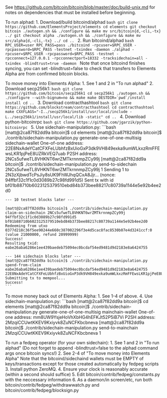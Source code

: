 See https://github.com/bitcoin/bitcoin/blob/master/doc/build-unix.md
for notes on dependencies that must be installed before beginning.

To run alphad:
	1. Download/build bitcoind/alphad
	```bash
	git clone https://github.com/ElementsProject/elements
	cd elements
	git checkout bitcoin
	./autogen.sh && ./configure && make
	mv src/bitcoin{d,-cli,-tx} ../
	git checkout alpha
	./autogen.sh && ./configure && make
	mv src/alpha{d,-cli,-tx} ../
	cd ..
	```
	2. Run bitcoind/alphad
	```bash
	RPC_USER=user
	RPC_PASS=pass
	./bitcoind -rpcuser=$RPC_USER -rpcpassword=$RPC_PASS -testnet -txindex -daemon
	./alphad -rpcuser=$RPC_USER -rpcpassword=$RPC_PASS -testnet -rpcconnect=127.0.0.1 -rpcconnectport=18332 -tracksidechain=all -txindex -blindtrust=true -daemon
	```
	Note that once bitcoind finishes syncing, you can set -blindtrust=false to check that transfers to Elements Alpha are from confirmed bitcoin blocks.

To move money into Elements Alpha:
	1. See 1 and 2 in "To run alphad"
	2. Download secp256k1:
	```bash
	git clone https://github.com/bitcoin/secp256k1
	cd secp256k1
	./autogen.sh && ./configure --with-bignum=no && make
	make DESTDIR=`pwd`/install install
	cd ..
	```
	3. Download contracthashtool
	```bash
	git clone https://github.com/blockstream/contracthashtool
	cd contracthashtool
	make CXXFLAGS="-I../secp256k1/install/usr/local/include -L../secp256k1/install/usr/local/lib -static"
	cd ..
	```
	4. Download python-bitcoinrpc
	```bash
	git clone https://github.com/jgarzik/python-bitcoinrpc
	```
	5. Use sidechain-manipulation.py:
	```bash
	[matt@2ca87f82dd9a bitcoin]$ cd elements
	[matt@2ca87f82dd9a bitcoin]$ ./contrib/sidechain-manipulation.py generate-one-of-one-multisig sidechain-wallet
	One-of-one address: 22E8NxAdeYCatCFXFeLUbhfzBxUioGxP3dk9VH849exka9umWLkxzRmFFEwsLKR1pjPeE8UZRkVEQ7uab
	P2SH address: 2NCs5ufweTL8VHKNT6wrZMTkrnnmpZCy99j
	[matt@2ca87f82dd9a bitcoin]$ ./contrib/sidechain-manipulation.py send-to-sidechain 2NCs5ufweTL8VHKNT6wrZMTkrnnmpZCy99j 1
	Sending 1 to 2N3zXjbwdTcPsJiy8sUK9FhWJhqQCxA8Jjr...
	(nonce: 94ffbf32c1f1c0d3089b27c98fd991d5)
	Sent tx with id bf01b88710b6023125379510ebd84b373bee88217c80739a1144e5e92b4ee2d0

	--- 10 testnet blocks later ---

	[matt@2ca87f82dd9a bitcoin]$ ./contrib/sidechain-manipulation.py claim-on-sidechain 2NCs5ufweTL8VHKNT6wrZMTkrnnmpZCy99j 94ffbf32c1f1c0d3089b27c98fd991d5 bf01b88710b6023125379510ebd84b373bee88217c80739a1144e5e92b4ee2d0
	Redeeming from utxo 0377d218c36f5ee90244e660c387002296f3e4d5cac8fac8530b07e4d3241ccf:0 (value 21000000, refund 20999999)
	Success!
	Resulting txid: eabe26aba6286e1ee439baedeb75094ec0bcdaf54ed9481d9d2183e8a6424755

	--- 144 sidechain blocks later ---
	[matt@2ca87f82dd9a bitcoin]$ ./contrib/sidechain-manipulation.py spend-from-claim eabe26aba6286e1ee439baedeb75094ec0bcdaf54ed9481d9d2183e8a6424755 22E8NxAdeYCatCFXFeLUbhfzBxUioGxP3dk9VH849exka9umWLkxzRmFFEwsLKR1pjPeE8UZRkVEQ7uab
	Submitting tx to mempool...
	Success!
	```

To move money back out of Elements Alpha:
	1. See 1-4 of above.
	4. Use sidechain-manipulation.py:
	```bash
	[matt@2ca87f82dd9a bitcoin]$ cd elements
	[matt@2ca87f82dd9a bitcoin]$ ./contrib/sidechain-manipulation.py generate-one-of-one-multisig mainchain-wallet
	One-of-one address: mm8UW9YsjeHoVhXbHG4hEFKJt52P5iB7Vi
	P2SH address: 2MzqiCCUwtKKEV9Kxiyvk8ZuNCFKbcbneva
	[matt@2ca87f82dd9a bitcoin]$ ./contrib/sidechain-manipulation.py send-to-mainchain 2MzqiCCUwtKKEV9Kxiyvk8ZuNCFKbcbneva 1

To run a fedpeg operator (for your own sidechain):
	1. See 1 and 2 in "To run alphad" (Do not forget to append -blindtrust=false to the alphad command args once bitcoin syncs!)
	2. See 2-4 of "To move money into Elements Alpha"
	   Note that the bitcoind/sidechaind wallets must be EMPTY of keys/transactions except for those created automatically by fedpeg scripts
	3. Install python ZeroMQ.
	4. Ensure your clock is reasonably accurate (within a second should suffice)
	5. Edit bitcoin/contrib/fedpeg/constants.py with the neccessary information
	6. As a daemon/in screen/etc, run both bitcoin/contrib/fedpeg/withdrawwatch.py and bitcoin/contrib/fedpeg/blocksign.py
